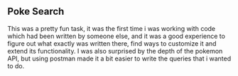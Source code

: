 ## Poke Search
This was a pretty fun task, it was the first time i was working with code which had been written by someone else, and it was a good experience to figure out what exactly was written there, find ways to customize it and extend its functionality. I was also surprised by the depth of the pokemon API, but using postman made it a bit easier to write the queries that i wanted to do.
